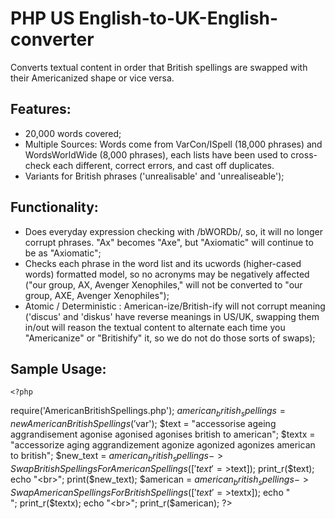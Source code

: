 # PHP US English-to-UK-English-converter 

Converts textual content in order that British spellings are swapped with their Americanized shape or vice versa.

## Features:

* 20,000 words covered;
* Multiple Sources: Words come from VarCon/ISpell (18,000 phrases) and WordsWorldWide (8,000 phrases), each lists have been used to cross-check each different, correct errors, and cast off duplicates.
* Variants for British phrases ('unrealisable' and 'unrealiseable');
 

## Functionality:

* Does everyday expression checking with /bWORDb/, so, it will no longer corrupt phrases.  "Ax" becomes "Axe", but "Axiomatic" will continue to be as "Axiomatic";
* Checks each phrase in the word list and its ucwords (higher-cased words) formatted model, so no acronyms may be negatively affected ("our group, AX, Avenger Xenophiles," will not be converted to "our group, AXE, Avenger Xenophiles");
* Atomic / Deterministic : American-ize/British-ify will not corrupt meaning ('discus' and 'diskus' have reverse meanings in US/UK, swapping them in/out will reason the textual content to alternate each time you "Americanize" or "Britishify" it, so we do not do those sorts of swaps);

## Sample Usage:

    <?php
require('AmericanBritishSpellings.php');
$american_british_spellings = new AmericanBritishSpellings('$var');
$text = "accessorise ageing aggrandisement agonise agonised agonises british to american";
$textx = "accessorize aging aggrandizement agonize agonized agonizes american to british";
$new_text = $american_british_spellings->SwapBritishSpellingsForAmericanSpellings(['text'=>$text]);
print_r($text);
echo "<br>";
print($new_text); 
$american = $american_british_spellings->SwapAmericanSpellingsForBritishSpellings(['text'=>$textx]);
echo "<br>";
print_r($textx);
echo "<br>";
print_r($american);
?>